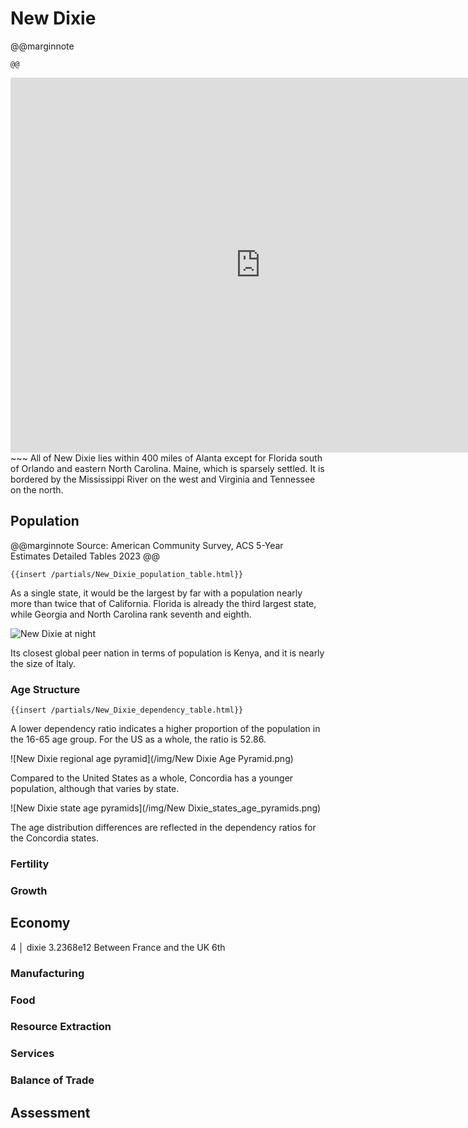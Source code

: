 # New Dixie

@@marginnote
~~~<img src="/img/dixie.png" style="width: 100%; display: block;">~~~
@@

~~~
<iframe 
	src="https://njal.s3.us-west-2.amazonaws.com/Atlanta.html" 
	title="Atlanta area map" 
	width="800" 
	height="600" 
	frameborder="0" 
	scrolling="yes">
</iframe>
~~~
All of New Dixie lies within 400 miles of Alanta except for Florida south of Orlando and eastern North Carolina. Maine, which is sparsely settled. It is bordered by the Mississippi River on the west and Virginia and Tennessee on the north.

## Population
@@marginnote
Source: American Community Survey, ACS 5-Year Estimates Detailed Tables 2023
@@

~~~
{{insert /partials/New_Dixie_population_table.html}}	
~~~


As a single state, it would be the largest by far with a population nearly more than twice that of California. Florida is already the third largest state, while Georgia and North Carolina rank seventh and eighth.

![New Dixie at night](/img/dixie_at_night.png)

Its closest global peer nation in terms of population is Kenya, and it is nearly the size of Italy.

### Age Structure

~~~
{{insert /partials/New_Dixie_dependency_table.html}}	
~~~

A lower dependency ratio indicates a higher proportion of the population in the 16-65 age group. For the US as a whole, the ratio is 52.86.

![New Dixie regional age pyramid](/img/New Dixie Age Pyramid.png)

Compared to the United States as a whole, Concordia has a younger population, although that varies by state.

![New Dixie state age pyramids](/img/New Dixie_states_age_pyramids.png)

The age distribution differences are reflected in the dependency ratios for the  Concordia states.


### Fertility
### Growth
## Economy
4 │ dixie       3.2368e12
Between France and the UK 6th
### Manufacturing
### Food
### Resource Extraction
### Services
### Balance of Trade

## Assessment
	